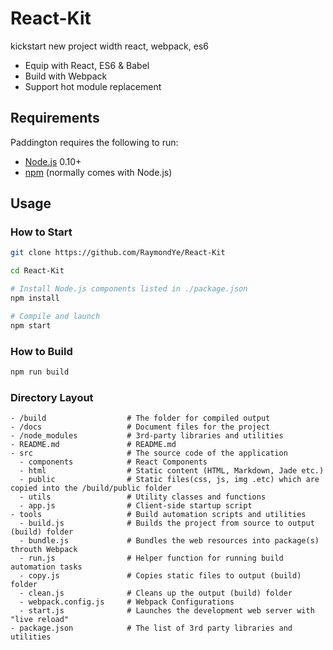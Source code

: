 React-Kit
=========

kickstart new project width react, webpack, es6

- Equip with React, ES6 & Babel
- Build with Webpack
- Support hot module replacement


Requirements
------------
Paddington requires the following to run:

* [Node.js](http://nodejs.org/) 0.10+
* [npm](https://www.npmjs.com/) (normally comes with Node.js)


Usage
-----

### How to Start

```sh
git clone https://github.com/RaymondYe/React-Kit

cd React-Kit

# Install Node.js components listed in ./package.json
npm install

# Compile and launch
npm start
```

### How to Build
```sh
npm run build
```


### Directory Layout
```
- /build                  # The folder for compiled output
- /docs                   # Document files for the project
- /node_modules           # 3rd-party libraries and utilities
- README.md               # README.md
- src                     # The source code of the application
  - components            # React Components
  - html                  # Static content (HTML, Markdown, Jade etc.)
  - public                # Static files(css, js, img .etc) which are copied into the /build/public folder
  - utils                 # Utility classes and functions
  - app.js                # Client-side startup script
- tools                   # Build automation scripts and utilities
  - build.js              # Builds the project from source to output (build) folder
  - bundle.js             # Bundles the web resources into package(s) throuth Webpack
  - run.js                # Helper function for running build automation tasks
  - copy.js               # Copies static files to output (build) folder
  - clean.js              # Cleans up the output (build) folder
  - webpack.config.js     # Webpack Configurations
  - start.js              # Launches the development web server with "live reload"
- package.json            # The list of 3rd party libraries and utilities
```
